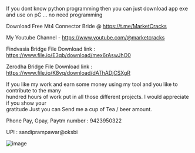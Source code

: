 If you dont know python programming then you can just download app exe and use on pC ... no need programming

Download Free Mt4 Connector Bride @  https://t.me/MarketCracks

My Youtube Channel - https://www.youtube.com/@marketcracks

Findvasia Bridge File Download link :  https://www.file.io/E3qb/download/mex6rAswJhO0

Zerodha Bridge File Download link :  https://www.file.io/K8vq/download/dAThADjCSXgR




If you like my work and earn some money using my tool and you like to contribute to the many 		
hundred hours of work put in all those different projects. I would appreciate if you show your  		
gratitude Just you can Send me a cup of Tea / beer amount. 		
		
Phone Pay, Gpay, Paytm   number  :   9423950322		

UPI  :	sandiprampawar@oksbi	

 

![image](https://github.com/sandipawar/Free-MT4-Bridges-Python-INDIA/assets/161995509/b2352ca0-aaa5-4a99-aa51-aff38b05a2ee)
